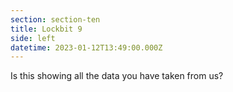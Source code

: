 ```yaml
---
section: section-ten
title: Lockbit 9
side: left
datetime: 2023-01-12T13:49:00.000Z
---
```

Is this showing all the data you have taken from us?
